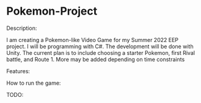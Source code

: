 # Pokemon-Project

Description:

I am creating a Pokemon-like Video Game for my Summer 2022 EEP project. I will be programming with C#. The development will be done with Unity. 
The current plan is to include choosing a starter Pokemon, first Rival battle, and Route 1. More may be added depending on time constraints


Features:

How to run the game: 

TODO: 

